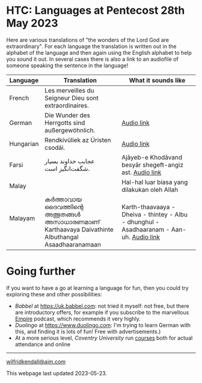 # HTC: Languages at Pentecost 28th May 2023

Here are various translations of "the wonders of the Lord God are extraordinary". For each language the translation is written out in the alphabet of the language and then again using the English alphabet to help you sound it out. In several cases there is also a link to an audiofile of someone speaking the sentence in the language!

| Language            | Translation                                                  | What it sounds like                                          |
| ------------------- | ------------------------------------------------------------ | ------------------------------------------------------------ |
| French              | Les merveilles du Seigneur Dieu sont extraordinaires.        |                                                              |
| German              | Die Wunder des Herrgotts sind außergewöhnlich.               | [Audio link](German.m4a)                                     |
| Hungarian           | Rendkívüliek az Úristen csodái.                              | [Audio link](Hungarian.m4a)                                  |
| Farsi               | عجایب خداوند بسیار شگفت‌انگیز است.                            | Ajāyeb-e Khodāvand besyār shegeft-angiz ast. [Audio link](Farsi.m4a) |
| Malay               |                                                              | Hal-hal luar biasa yang dilakukan oleh Allah                 |
| Malayam<br /><br /> | കർത്താവായ ദൈവത്തിന്റെ അത്ഭുതങ്ങൾ അസാധാരണമാണ് <br />Karthaavaya Daivathinte Albuthangal Asaadhaaranamaan | Karth-thaavaaya - Dheiva - thintey - Albu - dhunghul - Asadhaaranam - Aan-uh. [Audio link](Malayam.m4a)<br /> |



# Going further

If you want to have a go at learning a language for fun, then you could try exploring these and other possibilities:

* _Babbel_ at <https://uk.babbel.com>: not tried it myself: not free, but there are introductory offers, for example if you subscribe to the marvellous [Empire](https://podcasts.apple.com/gb/podcast/empire/id1639561921) podcast, which recommends it very highly.
* _Duolingo_ at https://www.duolingo.com: I'm trying to learn German with this, and finding it is lots of fun! Free with advertisements.)
* At a more serious level, _Coventry University_ run [courses](https://www.coventry.ac.uk/study-at-coventry/our-language-programme/payment-and-costs-/) both for actual attendance and online



--------

wilfridkendall@aim.com

This webpage last updated 2023-05-23.
